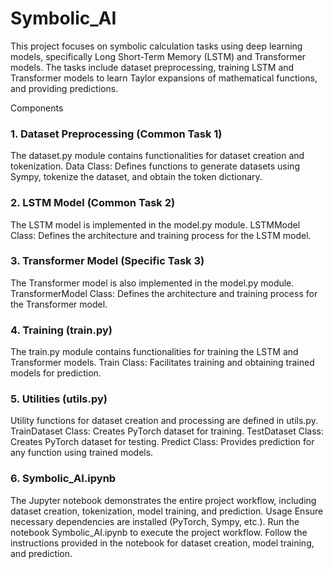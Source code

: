 # Symbolic_AI

This project focuses on symbolic calculation tasks using deep learning models, specifically Long Short-Term Memory (LSTM) and Transformer models. The tasks include dataset preprocessing, training LSTM and Transformer models to learn Taylor expansions of mathematical functions, and providing predictions.

Components
### 1. Dataset Preprocessing (Common Task 1)
The dataset.py module contains functionalities for dataset creation and tokenization.
Data Class: Defines functions to generate datasets using Sympy, tokenize the dataset, and obtain the token dictionary.

### 2. LSTM Model (Common Task 2)
The LSTM model is implemented in the model.py module.
LSTMModel Class: Defines the architecture and training process for the LSTM model.

### 3. Transformer Model (Specific Task 3)
The Transformer model is also implemented in the model.py module.
TransformerModel Class: Defines the architecture and training process for the Transformer model.

### 4. Training (train.py)
The train.py module contains functionalities for training the LSTM and Transformer models.
Train Class: Facilitates training and obtaining trained models for prediction.

### 5. Utilities (utils.py)
Utility functions for dataset creation and processing are defined in utils.py.
TrainDataset Class: Creates PyTorch dataset for training.
TestDataset Class: Creates PyTorch dataset for testing.
Predict Class: Provides prediction for any function using trained models.

### 6. Symbolic_AI.ipynb
The Jupyter notebook demonstrates the entire project workflow, including dataset creation, tokenization, model training, and prediction.
Usage
Ensure necessary dependencies are installed (PyTorch, Sympy, etc.).
Run the notebook Symbolic_AI.ipynb to execute the project workflow.
Follow the instructions provided in the notebook for dataset creation, model training, and prediction.
